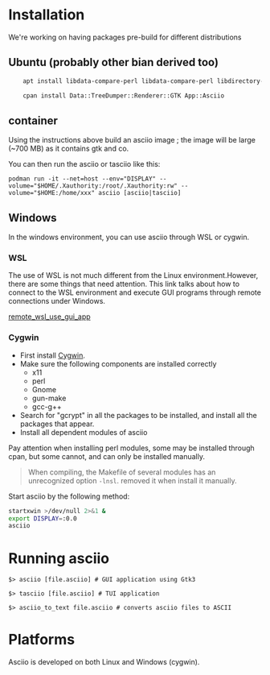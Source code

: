 # Installation

We're working on having packages pre-build for different distributions

## Ubuntu (probably other bian derived too)

```bash
    apt install libdata-compare-perl libdata-compare-perl libdirectory-scratch-structured-perl libeval-context-perl libextutils-pkgconfig-perl libfile-homedir-perl libgtk3-perl libio-prompter-perl libterm-size-any-perl libterm-termkey-perl libtest-block-perl libtermkey-dev libmodule-build-perl libsereal-perl libcompress-bzip2-perl libpango-perl libcarp-clan-perl libtest-deep-perl libtest-most-perl libdevel-stacktrace-perl libexception-class-perl libcapture-tiny-perl libtest-differences-perl libmodule-util-perl libtest-nowarnings-perl 

    cpan install Data::TreeDumper::Renderer::GTK App::Asciio

```

## container

Using the instructions above build an asciio image ; the image will be large (~700 MB) as it contains gtk and co.

You can then run the asciio or tasciio like this:

```
podman run -it --net=host --env="DISPLAY" --volume="$HOME/.Xauthority:/root/.Xauthority:rw" --volume="$HOME:/home/xxx" asciio [asciio|tasciio]
```

## Windows

In the windows environment, you can use asciio through WSL or cygwin.

### WSL

The use of WSL is not much different from the Linux environment.However, there are some things that need attention. This link talks about how to connect to the WSL environment and execute GUI programs through remote connections under Windows.

[remote_wsl_use_gui_app](https://github.com/qindapao/linux_app_use_in_windows/blob/main/remote_wsl_use_gui_app.md)

### Cygwin

- First install [Cygwin](https://www.cygwin.com/).
- Make sure the following components are installed correctly
   - x11
   - perl
   - Gnome
   - gun-make
   - gcc-g++
- Search for "gcrypt" in all the packages to be installed, and install all 
  the packages that appear.
- Install all dependent modules of asciio

Pay attention when installing perl modules, some may be installed through 
cpan, but some cannot, and can only be installed manually.

>When compiling, the Makefile of several modules has an unrecognized option 
`-lnsl`. removed it when install it manually.

Start asciio by the following method:

```bash
startxwin >/dev/null 2>&1 &
export DISPLAY=:0.0
asciio
```

# Running asciio

    $> asciio [file.asciio] # GUI application using Gtk3

    $> tasciio [file.asciio] # TUI application

    $> asciio_to_text file.asciio # converts asciio files to ASCII


# Platforms

Asciio is developed on both Linux and Windows (cygwin).
